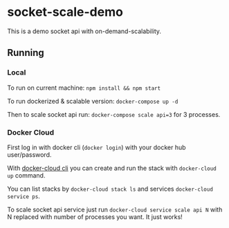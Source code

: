 # socket-scale-demo

This is a demo socket api with on-demand-scalability.

## Running

### Local

To run on current machine: `npm install && npm start`

To run dockerized & scalable version: `docker-compose up -d`

Then to scale socket api run: `docker-compose scale api=3` for 3 processes.

### Docker Cloud

First log in with docker cli (`docker login`) with your docker hub user/password.

With [docker-cloud cli](https://docs.docker.com/docker-cloud/installing-cli/#/install) you can create and run the stack with `docker-cloud up` command.

You can list stacks by `docker-cloud stack ls` and services `docker-cloud service ps`.

To scale socket api service just run `docker-cloud service scale api N` with N replaced with number of processes you want. It just works!
